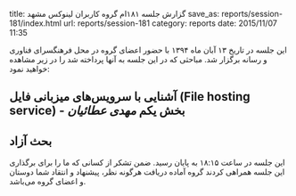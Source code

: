title: گزارش جلسه ۱۸۱ام گروه کاربران لینوکس مشهد
save_as: reports/session-181/index.html
url: reports/session-181
category: reports
date: 2015/11/07 11:35

این جلسه در تاریخ ۱۳ آبان ماه ۱۳۹۴ با حضور اعضای گروه در محل فرهنگسرای فناوری و رسانه برگزار شد. مباحثی که در این جلسه به آنها پرداخته شد را در زیر مشاهده خواهید نمود:

<!--more-->

## آشنایی با سرویس‌های میزبانی فایل (File hosting service) - بخش یکم *مهدی عطائیان*
## بحث آزاد

این جلسه در ساعت ۱۸:۱۵ به پایان رسید. ضمن تشکر از کسانی که ما را برای برگذاری این جلسه همراهی کردند گروه آماده دریافت هرگونه نظر، پیشنهاد و انتقاد شما دوستان و اعضای گروه می‌باشد.
